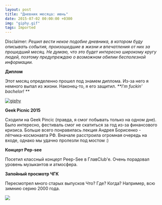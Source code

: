 ```yaml
---
layout: post
title: "Дневник месяца: июнь"
date: 2015-07-02 00:00:00 +0300
img: "giphy.gif"
tags: Imported
---
```


Disclaimer:
_Решил вести некое подобие дневника, в котором буду описывать события, произошедшие в жизни и впечатления от них за прошедший месяц. Не думаю, что это будет интересно широкому кругу людей, поэтому предупреждаю о возможном обилии бесполезной информации._

**Диплом**

Этот месяц определенно прошел под знамем диплома. Из-за него я немного выпал из жизни. Наконец-то, я его защитил. _**I'm fuckin' bachelor! **_

[![giphy](/blog/assets/img/giphy.gif)](/blog/assets/img/giphy.gif)

**Geek Picnic 2015**

Сходили на Geek Pincic (правда, я смог побывать только на одном дне). Было интересно, фестиваль смог не скатиться за год из-за финансового кризиса. Больше всего понравилась лекция Андрея Борисенко - лётчика-космонавта РФ. Вначале расстроила огромная очередь на входе, однако мы удачно пролезли под мостом :)

**Концерт Pep-see**

Посетил классный концерт Peep-See в ГлавClub'e. Очень порадовал уровень музыкантов и атмосфера.

**Запойный просмотр ЧГК**

Пересмотрел много старых выпусков Что? Где? Когда? Например, всю зимнию серию 2000 года.

![](/blog/assets/img/c-G9ejTWVyo.jpg)